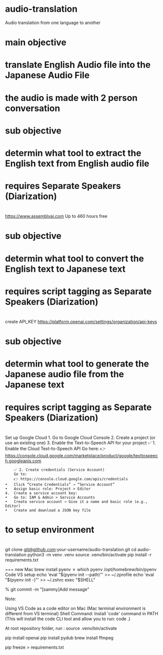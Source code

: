 # audio-translation
Audio translation from one language to another

###
# main objective
# translate English Audio file into the Japanese Audio File
# the audio is made with 2 person conversation
###

#
# sub objective
# determin what tool to extract the English text from English audio file
# requires Separate Speakers (Diarization)
#
 https://www.assemblyai.com
 Up to 460 hours free


#
# sub objective
# determin what tool to convert the English text to Japanese text
# requires script tagging as Separate Speakers (Diarization)
#
 create API_KEY
 https://platform.openai.com/settings/organization/api-keys

#
# sub objective
# determin what tool to generate the Japanese audio file from the Japanese text
# requires script tagging as Separate Speakers (Diarization)
#
Set up Google Cloud
	1.	Go to Google Cloud Console
	2.	Create a project (or use an existing one)
	3.	Enable the Text-to-Speech API for your project
		✅ 1. Enable the Cloud Text-to-Speech API
		Go here:
		👉 https://console.cloud.google.com/marketplace/product/google/texttospeech.googleapis.com

		✅ 2. Create credentials (Service Account)
		Go to:
		👉 https://console.cloud.google.com/apis/credentials
	•	Click “Create Credentials” → “Service Account”
	•	Assign basic role: Project > Editor
	4.	Create a service account key:
	•	Go to: IAM & Admin > Service Accounts
	•	Create service account → Give it a name and basic role (e.g., Editor)
	•	Create and download a JSON key file
#
# to setup environment
#
git clone git@github.com:your-username/audio-translation.git
cd audio-translation
python3 -m venv .venv
source .venv/bin/activate
pip install -r requirements.txt

=== new Mac
brew install pyenv
✗ which pyenv
/opt/homebrew/bin/pyenv
Code VS setup
echo 'eval "$(pyenv init --path)"' >> ~/.zprofile
echo 'eval "$(pyenv init -)"' >> ~/.zshrc
exec "$SHELL"


% git commit -m "[sammy]Add message"

Note:

Using VS Code as a code editor on Mac (Mac terminal environment is different from VS terminal)
Shell Command: Install 'code' command in PATH (This will install the code CLI tool and allow you to run: code .)

At root repository folder, run : 
source .venv/bin/activate

pip install openai
pip install pydub
brew install ffmpeg 

pip freeze > requirements.txt





